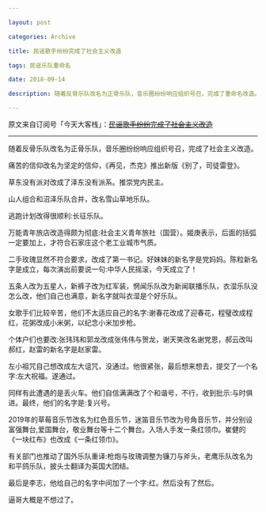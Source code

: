 ```yaml
---

layout: post

categories: Archive

title: 民谣歌手纷纷完成了社会主义改造

tags: 民谣乐队重命名

date: 2018-09-14

description: 随着反骨乐队改名为正骨乐队，音乐圈纷纷响应组织号召，完成了重命名改造。

---
```


原文来自订阅号「今天大客栈」：~~[民谣歌手纷纷完成了社会主义改造](https://mp.weixin.qq.com/s/7jCquEKEUGcoLqx1dMbS9g)~~

---

随着反骨乐队改名为正骨乐队，音乐圈纷纷响应组织号召，完成了社会主义改造。

痛苦的信仰改名为坚定的信仰，《再见，杰克》推出新版《别了，司徒雷登》。

草东没有派对改成了泽东没有派系。推崇党内民主。

山人组合和沼泽乐队合并，改名雪山草地乐队。

逃跑计划改得很顺利:长征乐队。

万能青年旅店改造得颇为彻底:社会主义青年旅社（国营）。姬庚表示，后面的括弧一定要加上，才符合石家庄这个老工业城市气质。

二手玫瑰显然不符合要求，改成了第一书记。好妹妹的新名字是党妈妈。陈粒新名字是成立，每次演出前要说一句:中华人民摇滚，今天成立了！

五条人改为五星人，新裤子改为红军装，惘闻乐队改为新闻联播乐队，衣湿乐队没怎么改，他们自己也满意，新名字就叫衣湿是个好乐队。

女歌手们比较辛苦，他们不太适应自己的名字:谢春花改成了迎春花，程璧改成程红，花粥改成小米粥，以纪念小米加步枪。

个体户们也要改:张玮玮和郭龙改成张伟伟与贺龙，谢天笑改名谢党恩，郝云改叫郝红，赵雷的新名字是赵家雷。

左小祖咒自己想改成左大诅咒，没通过。他很紧张，最后想来想去，提交了一个名字:左大祝福。遂通过。

同样有此遭遇的是丢火车。他们自信满满改了个和谐号，不行，收到批示:与时俱进。最终，他们的名字是:复兴号。

2019年的草莓音乐节改名为红色音乐节，迷笛音乐节改为号角音乐节，并分别设富强舞台,爱国舞台，敬业舞台等十二个舞台。入场人手发一条红领巾。崔健的《一块红布》也改成《一条红领巾》。

有关部门也推动了国外乐队重译:枪炮与玫瑰调整为镰刀与斧头，老鹰乐队改名为和平鸽乐队，披头士翻译为英国大团结。

最后是李志，他给自己的名字中间加了一个字:红。然后没有了然后。

逼哥大概是不想过了。

